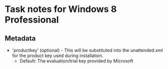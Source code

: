 # Task notes for Windows 8 Professional

## Metadata

- 'productkey' (optional) - This will be substituted into the unattended.xml
  for the product key used during installation.
  - Default: The evaluation/trial key provided by Microsoft